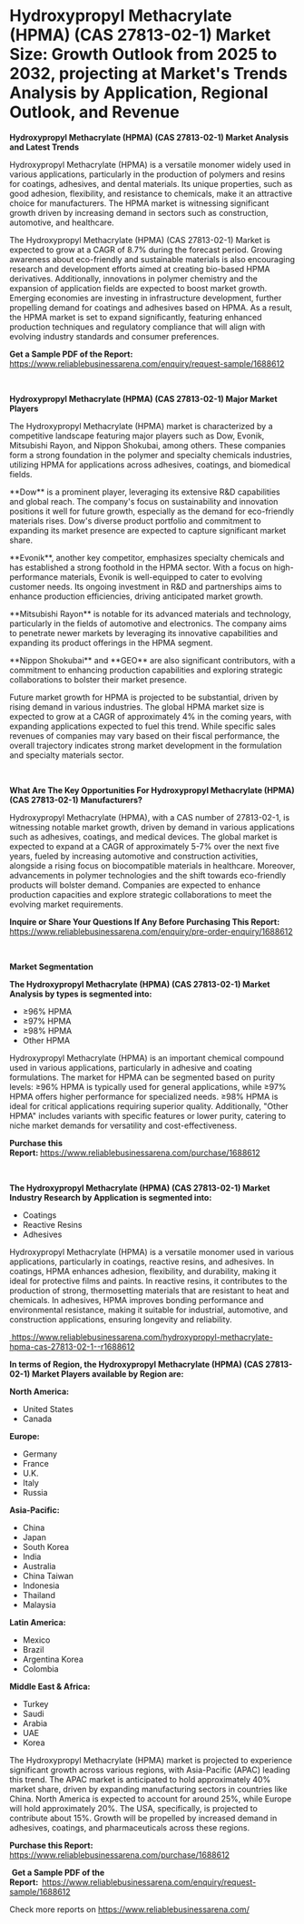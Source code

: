 <p><h1>Hydroxypropyl Methacrylate (HPMA) (CAS 27813-02-1) Market Size: Growth Outlook from 2025 to 2032, projecting at Market's Trends Analysis by Application, Regional Outlook, and Revenue</h1></p><p><strong>Hydroxypropyl Methacrylate (HPMA) (CAS 27813-02-1) Market Analysis and Latest Trends</strong></p>
<p><p>Hydroxypropyl Methacrylate (HPMA) is a versatile monomer widely used in various applications, particularly in the production of polymers and resins for coatings, adhesives, and dental materials. Its unique properties, such as good adhesion, flexibility, and resistance to chemicals, make it an attractive choice for manufacturers. The HPMA market is witnessing significant growth driven by increasing demand in sectors such as construction, automotive, and healthcare.</p><p>The Hydroxypropyl Methacrylate (HPMA) (CAS 27813-02-1) Market is expected to grow at a CAGR of 8.7% during the forecast period. Growing awareness about eco-friendly and sustainable materials is also encouraging research and development efforts aimed at creating bio-based HPMA derivatives. Additionally, innovations in polymer chemistry and the expansion of application fields are expected to boost market growth. Emerging economies are investing in infrastructure development, further propelling demand for coatings and adhesives based on HPMA. As a result, the HPMA market is set to expand significantly, featuring enhanced production techniques and regulatory compliance that will align with evolving industry standards and consumer preferences.</p></p>
<p><strong>Get a Sample PDF of the Report:&nbsp;</strong> <a href="https://www.reliablebusinessarena.com/enquiry/request-sample/1688612?utm_campaign=2476&utm_medium=2&utm_source=Github&utm_content=ia&utm_term=26032025&utm_id=hydroxypropyl-methacrylate-hpma-cas-27813-02-1">https://www.reliablebusinessarena.com/enquiry/request-sample/1688612</a></p>
<p>&nbsp;</p>
<p><strong>Hydroxypropyl Methacrylate (HPMA) (CAS 27813-02-1) Major Market Players</strong></p>
<p><p>The Hydroxypropyl Methacrylate (HPMA) market is characterized by a competitive landscape featuring major players such as Dow, Evonik, Mitsubishi Rayon, and Nippon Shokubai, among others. These companies form a strong foundation in the polymer and specialty chemicals industries, utilizing HPMA for applications across adhesives, coatings, and biomedical fields.</p><p>**Dow** is a prominent player, leveraging its extensive R&D capabilities and global reach. The company's focus on sustainability and innovation positions it well for future growth, especially as the demand for eco-friendly materials rises. Dow's diverse product portfolio and commitment to expanding its market presence are expected to capture significant market share.</p><p>**Evonik**, another key competitor, emphasizes specialty chemicals and has established a strong foothold in the HPMA sector. With a focus on high-performance materials, Evonik is well-equipped to cater to evolving customer needs. Its ongoing investment in R&D and partnerships aims to enhance production efficiencies, driving anticipated market growth.</p><p>**Mitsubishi Rayon** is notable for its advanced materials and technology, particularly in the fields of automotive and electronics. The company aims to penetrate newer markets by leveraging its innovative capabilities and expanding its product offerings in the HPMA segment.</p><p>**Nippon Shokubai** and **GEO** are also significant contributors, with a commitment to enhancing production capabilities and exploring strategic collaborations to bolster their market presence.</p><p>Future market growth for HPMA is projected to be substantial, driven by rising demand in various industries. The global HPMA market size is expected to grow at a CAGR of approximately 4% in the coming years, with expanding applications expected to fuel this trend. While specific sales revenues of companies may vary based on their fiscal performance, the overall trajectory indicates strong market development in the formulation and specialty materials sector.</p></p>
<p>&nbsp;</p>
<p><strong>What Are The Key Opportunities For Hydroxypropyl Methacrylate (HPMA) (CAS 27813-02-1) Manufacturers?</strong></p>
<p><p>Hydroxypropyl Methacrylate (HPMA), with a CAS number of 27813-02-1, is witnessing notable market growth, driven by demand in various applications such as adhesives, coatings, and medical devices. The global market is expected to expand at a CAGR of approximately 5-7% over the next five years, fueled by increasing automotive and construction activities, alongside a rising focus on biocompatible materials in healthcare. Moreover, advancements in polymer technologies and the shift towards eco-friendly products will bolster demand. Companies are expected to enhance production capacities and explore strategic collaborations to meet the evolving market requirements.</p></p>
<p><strong>Inquire or Share Your Questions If Any Before Purchasing This Report:</strong> <a href="https://www.reliablebusinessarena.com/enquiry/pre-order-enquiry/1688612?utm_campaign=2476&utm_medium=2&utm_source=Github&utm_content=ia&utm_term=26032025&utm_id=hydroxypropyl-methacrylate-hpma-cas-27813-02-1">https://www.reliablebusinessarena.com/enquiry/pre-order-enquiry/1688612</a></p>
<p>&nbsp;</p>
<p><strong>Market Segmentation</strong></p>
<p><strong>The Hydroxypropyl Methacrylate (HPMA) (CAS 27813-02-1) Market Analysis by types is segmented into:</strong></p>
<p><ul><li>≥96% HPMA</li><li>≥97% HPMA</li><li>≥98% HPMA</li><li>Other HPMA</li></ul></p>
<p><p>Hydroxypropyl Methacrylate (HPMA) is an important chemical compound used in various applications, particularly in adhesive and coating formulations. The market for HPMA can be segmented based on purity levels: ≥96% HPMA is typically used for general applications, while ≥97% HPMA offers higher performance for specialized needs. ≥98% HPMA is ideal for critical applications requiring superior quality. Additionally, "Other HPMA" includes variants with specific features or lower purity, catering to niche market demands for versatility and cost-effectiveness.</p></p>
<p><strong>Purchase this Report:&nbsp;</strong><a href="https://www.reliablebusinessarena.com/purchase/1688612?utm_campaign=2476&utm_medium=2&utm_source=Github&utm_content=ia&utm_term=26032025&utm_id=hydroxypropyl-methacrylate-hpma-cas-27813-02-1">https://www.reliablebusinessarena.com/purchase/1688612</a></p>
<p>&nbsp;</p>
<p><strong>The Hydroxypropyl Methacrylate (HPMA) (CAS 27813-02-1) Market Industry Research by Application is segmented into:</strong></p>
<p><ul><li>Coatings</li><li>Reactive Resins</li><li>Adhesives</li></ul></p>
<p><p>Hydroxypropyl Methacrylate (HPMA) is a versatile monomer used in various applications, particularly in coatings, reactive resins, and adhesives. In coatings, HPMA enhances adhesion, flexibility, and durability, making it ideal for protective films and paints. In reactive resins, it contributes to the production of strong, thermosetting materials that are resistant to heat and chemicals. In adhesives, HPMA improves bonding performance and environmental resistance, making it suitable for industrial, automotive, and construction applications, ensuring longevity and reliability.</p></p>
<p><a href="https://www.reliablebusinessarena.com/hydroxypropyl-methacrylate-hpma-cas-27813-02-1--r1688612?utm_campaign=2476&utm_medium=2&utm_source=Github&utm_content=ia&utm_term=26032025&utm_id=hydroxypropyl-methacrylate-hpma-cas-27813-02-1">&nbsp;https://www.reliablebusinessarena.com/hydroxypropyl-methacrylate-hpma-cas-27813-02-1--r1688612</a></p>
<p><strong>In terms of Region, the Hydroxypropyl Methacrylate (HPMA) (CAS 27813-02-1) Market Players available by Region are:</strong></p>
<p>
    <p> <strong> North America: </strong>
        <ul>
            <li>United States</li>
            <li>Canada</li>
        </ul>
        </p> 
    <p> <strong> Europe: </strong>
        <ul>
            <li>Germany</li>
            <li>France</li>
            <li>U.K.</li>
            <li>Italy</li>
            <li>Russia</li>
        </ul>
        </p> 
    <p> <strong> Asia-Pacific: </strong>
        <ul>
            <li>China</li>
            <li>Japan</li>
            <li>South Korea</li>
            <li>India</li>
            <li>Australia</li>
            <li>China Taiwan</li>
            <li>Indonesia</li>
            <li>Thailand</li>
            <li>Malaysia</li>
        </ul>
        </p> 
    <p> <strong> Latin America: </strong>
        <ul>
            <li>Mexico</li>
            <li>Brazil</li>
            <li>Argentina Korea</li>
            <li>Colombia</li>
        </ul>
        </p> 
    <p> <strong> Middle East & Africa: </strong>
        <ul>
            <li>Turkey</li>
            <li>Saudi</li>
            <li>Arabia</li>
            <li>UAE</li>
            <li>Korea</li>
        </ul>
    </p>
    </p>
<p><p>The Hydroxypropyl Methacrylate (HPMA) market is projected to experience significant growth across various regions, with Asia-Pacific (APAC) leading this trend. The APAC market is anticipated to hold approximately 40% market share, driven by expanding manufacturing sectors in countries like China. North America is expected to account for around 25%, while Europe will hold approximately 20%. The USA, specifically, is projected to contribute about 15%. Growth will be propelled by increased demand in adhesives, coatings, and pharmaceuticals across these regions.</p></p>
<p><strong>Purchase this Report: </strong><a href="https://www.reliablebusinessarena.com/purchase/1688612?utm_campaign=2476&utm_medium=2&utm_source=Github&utm_content=ia&utm_term=26032025&utm_id=hydroxypropyl-methacrylate-hpma-cas-27813-02-1">https://www.reliablebusinessarena.com/purchase/1688612</a></p>
<p>&nbsp;<strong>Get a Sample PDF of the Report:&nbsp;&nbsp;</strong><a href="https://www.reliablebusinessarena.com/enquiry/request-sample/1688612?utm_campaign=2476&utm_medium=2&utm_source=Github&utm_content=ia&utm_term=26032025&utm_id=hydroxypropyl-methacrylate-hpma-cas-27813-02-1">https://www.reliablebusinessarena.com/enquiry/request-sample/1688612</a></p>
<p><strong></strong></p>
<p>Check more reports on <a href="https://www.reliablebusinessarena.com/?utm_campaign=2476&utm_medium=2&utm_source=Github&utm_content=ia&utm_term=26032025&utm_id=hydroxypropyl-methacrylate-hpma-cas-27813-02-1">https://www.reliablebusinessarena.com/</a></p>